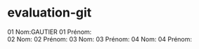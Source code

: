 # evaluation-git 
01 Nom:GAUTIER
01 Prénom:  
02 Nom:
02 Prénom:
03 Nom:
03 Prénom:
04 Nom:
04 Prénom:
